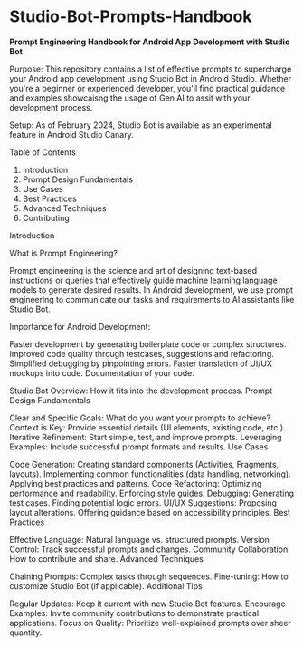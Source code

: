 # Studio-Bot-Prompts-Handbook
**Prompt Engineering Handbook for Android App Development with Studio Bot**

Purpose: This repository contains a list of effective prompts to supercharge your Android app development using Studio Bot in Android Studio. Whether you're a beginner or experienced developer, you'll find practical guidance and examples showcaisng the usage of Gen AI to assit with your development process.

Setup: As of February 2024, Studio Bot is available as an experimental feature in Android Studio Canary.


Table of Contents

1. Introduction
2. Prompt Design Fundamentals
3. Use Cases
4. Best Practices
5. Advanced Techniques
6. Contributing


 Introduction

What is Prompt Engineering?

Prompt engineering is the science and art of designing text-based instructions or queries that effectively guide machine learning language models to generate desired results. 
In Android development, we use prompt engineering to communicate our tasks and requirements to AI assistants like Studio Bot.


Importance for Android Development: 

Faster development by generating boilerplate code or complex structures.
Improved code quality through testcases, suggestions and refactoring.
Simplified debugging by pinpointing errors.
Faster translation of UI/UX mockups into code.
Documentation of your code.


Studio Bot Overview: How it fits into the development process.
 Prompt Design Fundamentals

Clear and Specific Goals: What do you want your prompts to achieve?
Context is Key: Provide essential details (UI elements, existing code, etc.).
Iterative Refinement: Start simple, test, and improve prompts.
Leveraging Examples: Include successful prompt formats and results.
 Use Cases

Code Generation:
Creating standard components (Activities, Fragments, layouts).
Implementing common functionalities (data handling, networking).
Applying best practices and patterns.
Code Refactoring:
Optimizing performance and readability.
Enforcing style guides.
Debugging:
Generating test cases.
Finding potential logic errors.
UI/UX Suggestions:
Proposing layout alterations.
Offering guidance based on accessibility principles.
 Best Practices

Effective Language: Natural language vs. structured prompts.
Version Control: Track successful prompts and changes.
Community Collaboration: How to contribute and share.
 Advanced Techniques

Chaining Prompts: Complex tasks through sequences.
Fine-tuning: How to customize Studio Bot (if applicable).
 Additional Tips

Regular Updates: Keep it current with new Studio Bot features.
Encourage Examples: Invite community contributions to demonstrate practical applications.
Focus on Quality: Prioritize well-explained prompts over sheer quantity.
